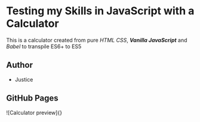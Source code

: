 # Testing my Skills in JavaScript with a Calculator 

This is a calculator created from pure *HTML* *CSS*, **_Vanilla JavaScript_** and *Babel* to transpile ES6+ to ES5

## Author
* Justice

## GitHub Pages 
![Calculator preview]{}